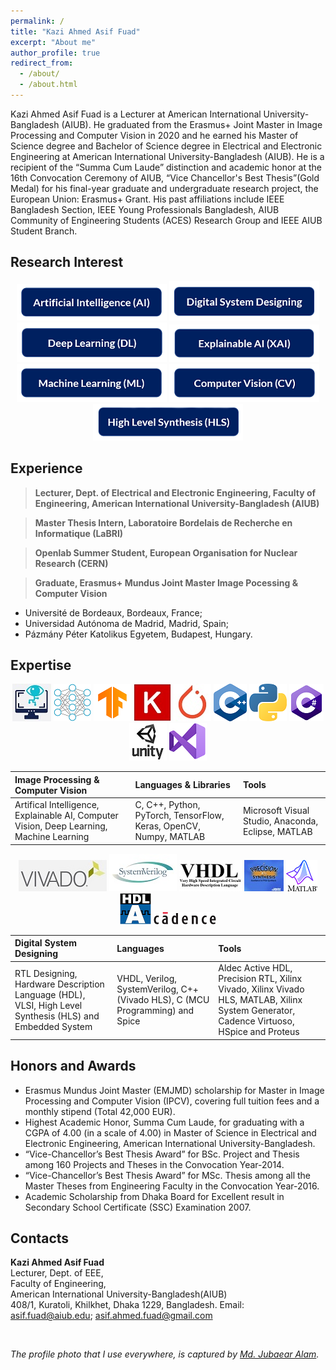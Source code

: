 ```yaml
---
permalink: /
title: "Kazi Ahmed Asif Fuad"
excerpt: "About me"
author_profile: true
redirect_from: 
  - /about/
  - /about.html
---
```


Kazi Ahmed Asif Fuad is a Lecturer at American International University-Bangladesh (AIUB). He graduated from the Erasmus+ Joint Master in Image Processing and Computer Vision in 2020 and he earned his Master of Science degree and Bachelor of Science degree in Electrical and Electronic Engineering at American International University-Bangladesh (AIUB). He is a recipient of the “Summa Cum Laude” distinction and academic honor at the 16th Convocation Ceremony of AIUB, “Vice Chancellor's Best Thesis”(Gold Medal) for his final-year graduate and undergraduate research project, the European Union: Erasmus+ Grant. 
His past affiliations include IEEE Bangladesh Section, IEEE Young Professionals Bangladesh, AIUB Community of Engineering Students (ACES) Research Group and IEEE AIUB Student Branch.

Research Interest
----
<center>
<img src="/images/icons/ai.PNG" alt="Artificial Intelligence (AI)"> <img src="/images/icons/dsd.PNG" alt="Digital System Designing"> <img src="/images/icons/dl.PNG" alt="Deep Learning"> 
<img src="/images/icons/ml.PNG" alt="Machine Learning"> <img src="/images/icons/xai.PNG" alt=" Explainable AI (AI)">  <img src="/images/icons/cv.PNG" alt="Computer Vision">
<img src="/images/icons/hls.PNG" alt="High Level Synthesis">
</center>

Experience
------
> **Lecturer, Dept. of Electrical and Electronic Engineering, Faculty of Engineering, American International University-Bangladesh (AIUB)**

> **Master Thesis Intern, Laboratoire Bordelais de Recherche en Informatique (LaBRI)**

> **Openlab Summer Student, European Organisation for Nuclear Research (CERN)** 

> **Graduate, Erasmus+ Mundus Joint Master Image Pocessing & Computer Vision**          
  * Université de Bordeaux, Bordeaux, France; 
  * Universidad Autónoma de Madrid, Madrid, Spain; 
  * Pázmány Péter Katolikus Egyetem, Budapest, Hungary.


Expertise
-----
<center>
<img src="/images/icons/cv.jpg" alt="Computer Vision">
<img src="/images/icons/DL.jpg" alt="Deep Learning"> <img src="/images/icons/tf.png" alt="TensorFlow"> <img src="/images/icons/keras.jpg" alt="Keras"> 
<img src="/images/icons/pytorch.jpg" alt="PyTorch"> <img src="/images/icons/C++.png" alt="C++"> 
<img src="/images/icons/python.png" alt="Python"> <img src="/images/icons/Cs.png" alt="C#">
<img src="/images/icons/unity3d.jpg" alt="Unity 3D"> <img src="/images/icons/vs.png" alt="Visual Studio">
</center>



| Image Processing & Computer  Vision | Languages & Libraries | Tools |
|:-------------|:------------------|:------|
| Artifical Intelligence, Explainable AI, Computer Vision, Deep Learning, Machine Learning |  C, C++, Python, PyTorch, TensorFlow, Keras, OpenCV, Numpy, MATLAB | Microsoft Visual Studio, Anaconda, Eclipse, MATLAB |


<center>
<img src="/images/icons/vivado.jpg" alt="Vivado HLS"> <img src="/images/icons/sv.jpg" alt="SystemVerilog">
<img src="/images/icons/vhdl.jpg" alt="VHDL"> <img src="/images/icons/precision.jpg" alt="Precision RTL"> <img src="/images/icons/matlab.png" alt="MATLAB"> <img src="/images/icons/active.png" alt="Active HDL">
<img src="/images/icons/cadence.png" alt="Cadence">
</center>


| Digital System Designing | Languages | Tools |
|:-------------|:------------------|:----------|
| RTL Designing, Hardware Description Language (HDL), VLSI, High Level Synthesis (HLS) and Embedded System | VHDL, Verilog, SystemVerilog, C++(Vivado HLS), C (MCU Programming) and Spice  | Aldec Active HDL, Precision RTL, Xilinx Vivado, Xilinx Vivado HLS, MATLAB, Xilinx System Generator, Cadence Virtuoso, HSpice and Proteus |


Honors and Awards
-----
  * Erasmus Mundus Joint Master (EMJMD) scholarship for Master in Image Processing and Computer Vision (IPCV), covering full tuition fees and a monthly stipend (Total 42,000 EUR).
  * Highest Academic Honor, Summa Cum Laude, for graduating with a CGPA of 4.00 (in a scale of 4.00) in Master of Science in Electrical and Electronic Engineering, American International University-Bangladesh.
  * “Vice-Chancellor’s Best Thesis Award” for BSc. Project and Thesis among 160 Projects and Theses in the Convocation Year-2014. 
  * “Vice-Chancellor’s Best Thesis Award” for MSc. Thesis among all the Master Theses from Engineering Faculty in the Convocation Year-2016.
  * Academic Scholarship from Dhaka Board for Excellent result in Secondary School Certificate (SSC) Examination 2007. 
  
Contacts
-----
  
**Kazi Ahmed Asif Fuad**\
Lecturer, Dept. of EEE,\
Faculty of Engineering,\
American International University-Bangladesh(AIUB)\
408/1, Kuratoli, Khilkhet, Dhaka 1229, Bangladesh.
Email: asif.fuad@aiub.edu; asif.ahmed.fuad@gmail.com 

<br />

*The profile photo that I use everywhere, is captured by [Md. Jubaear Alam](https://www.facebook.com/jubaearshahrukh).* 

  